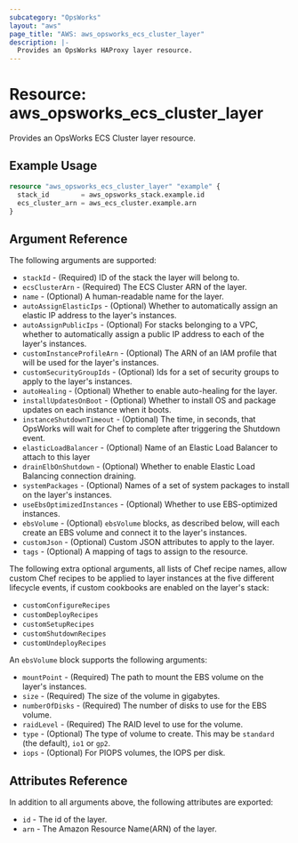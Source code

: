 ```yaml
---
subcategory: "OpsWorks"
layout: "aws"
page_title: "AWS: aws_opsworks_ecs_cluster_layer"
description: |-
  Provides an OpsWorks HAProxy layer resource.
---
```


# Resource: aws_opsworks_ecs_cluster_layer

Provides an OpsWorks ECS Cluster layer resource.

## Example Usage

```terraform
resource "aws_opsworks_ecs_cluster_layer" "example" {
  stack_id        = aws_opsworks_stack.example.id
  ecs_cluster_arn = aws_ecs_cluster.example.arn
}
```

## Argument Reference

The following arguments are supported:

* `stackId` - (Required) ID of the stack the layer will belong to.
* `ecsClusterArn` - (Required) The ECS Cluster ARN of the layer.
* `name` - (Optional) A human-readable name for the layer.
* `autoAssignElasticIps` - (Optional) Whether to automatically assign an elastic IP address to the layer's instances.
* `autoAssignPublicIps` - (Optional) For stacks belonging to a VPC, whether to automatically assign a public IP address to each of the layer's instances.
* `customInstanceProfileArn` - (Optional) The ARN of an IAM profile that will be used for the layer's instances.
* `customSecurityGroupIds` - (Optional) Ids for a set of security groups to apply to the layer's instances.
* `autoHealing` - (Optional) Whether to enable auto-healing for the layer.
* `installUpdatesOnBoot` - (Optional) Whether to install OS and package updates on each instance when it boots.
* `instanceShutdownTimeout` - (Optional) The time, in seconds, that OpsWorks will wait for Chef to complete after triggering the Shutdown event.
* `elasticLoadBalancer` - (Optional) Name of an Elastic Load Balancer to attach to this layer
* `drainElbOnShutdown` - (Optional) Whether to enable Elastic Load Balancing connection draining.
* `systemPackages` - (Optional) Names of a set of system packages to install on the layer's instances.
* `useEbsOptimizedInstances` - (Optional) Whether to use EBS-optimized instances.
* `ebsVolume` - (Optional) `ebsVolume` blocks, as described below, will each create an EBS volume and connect it to the layer's instances.
* `customJson` - (Optional) Custom JSON attributes to apply to the layer.
* `tags` - (Optional) A mapping of tags to assign to the resource.

The following extra optional arguments, all lists of Chef recipe names, allow
custom Chef recipes to be applied to layer instances at the five different
lifecycle events, if custom cookbooks are enabled on the layer's stack:

* `customConfigureRecipes`
* `customDeployRecipes`
* `customSetupRecipes`
* `customShutdownRecipes`
* `customUndeployRecipes`

An `ebsVolume` block supports the following arguments:

* `mountPoint` - (Required) The path to mount the EBS volume on the layer's instances.
* `size` - (Required) The size of the volume in gigabytes.
* `numberOfDisks` - (Required) The number of disks to use for the EBS volume.
* `raidLevel` - (Required) The RAID level to use for the volume.
* `type` - (Optional) The type of volume to create. This may be `standard` (the default), `io1` or `gp2`.
* `iops` - (Optional) For PIOPS volumes, the IOPS per disk.

## Attributes Reference

In addition to all arguments above, the following attributes are exported:

* `id` - The id of the layer.
* `arn` - The Amazon Resource Name(ARN) of the layer.

<!-- cache-key: cdktf-0.17.0-pre.15 input-219bfd4c002dffd24a8a1bdf7ff4f68e0dae7d774f380aaf791190721f24ffd9 -->
